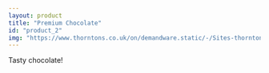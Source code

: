 ```yaml
---
layout: product
title: "Premium Chocolate"
id: "product_2"
img: "https://www.thorntons.co.uk/on/demandware.static/-/Sites-thorntons-live-products/default/dw234cb7c4/lifestyle-images/63920-lifestyle-milk-chocolate-brazils-box.jpg"
---
```

Tasty chocolate!
